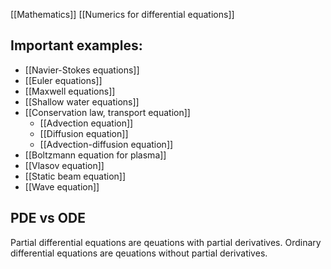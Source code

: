 [[Mathematics]]
[[Numerics for differential equations]]


## Important examples:
- [[Navier-Stokes equations]]
- [[Euler equations]]
- [[Maxwell equations]]
- [[Shallow water equations]]
- [[Conservation law, transport equation]]
	- [[Advection equation]]
	- [[Diffusion equation]]
	- [[Advection-diffusion equation]]
- [[Boltzmann equation for plasma]]
- [[Vlasov equation]]
- [[Static beam equation]]
- [[Wave equation]]


## PDE vs ODE
Partial differential equations are qeuations with partial derivatives.
Ordinary differential equations are qeuations without partial derivatives.